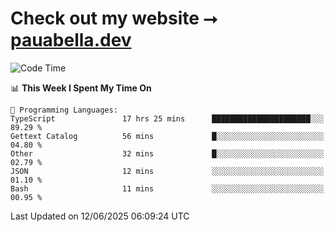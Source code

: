 # Check out my website ⭢ [pauabella.dev](https://pauabella.dev)

<!--START_SECTION:waka-->
![Code Time](http://img.shields.io/badge/Code%20Time-4%2C521%20hrs%2054%20mins-blue)

📊 **This Week I Spent My Time On** 

```text
💬 Programming Languages: 
TypeScript               17 hrs 25 mins      ██████████████████████░░░   89.29 % 
Gettext Catalog          56 mins             █░░░░░░░░░░░░░░░░░░░░░░░░   04.80 % 
Other                    32 mins             █░░░░░░░░░░░░░░░░░░░░░░░░   02.79 % 
JSON                     12 mins             ░░░░░░░░░░░░░░░░░░░░░░░░░   01.10 % 
Bash                     11 mins             ░░░░░░░░░░░░░░░░░░░░░░░░░   00.95 % 
```


 Last Updated on 12/06/2025 06:09:24 UTC
<!--END_SECTION:waka-->

